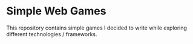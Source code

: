 # Simple Web Games
This repository contains simple games I decided to write while exploring different technologies / frameworks.
